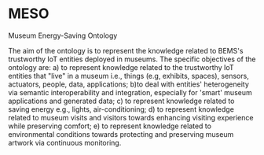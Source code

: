 # MESO
Museum Energy-Saving Ontology

The aim of the ontology is to represent the knowledge related to BEMS's trustworthy IoT entities deployed in museums. The specific objectives of the ontology are: a) to represent knowledge related to the trustworthy IoT entities that "live" in a museum i.e., things (e.g, exhibits, spaces), sensors, actuators, people, data, applications; b)to deal with entities' heterogeneity via semantic interoperability and integration, especially for 'smart' museum applications and generated data; c) to represent knowledge related to saving energy e.g., lights, air-conditioning; d) to represent knowledge related to museum visits and visitors towards enhancing visiting experience while preserving comfort; e) to represent knowledge related to environmental conditions towards protecting and preserving museum artwork via continuous monitoring.
